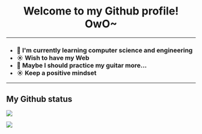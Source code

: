 <h1 align="center">
 Welcome to my Github profile! OwO~
</h1>

---

<h3>
  
- 🌱 I'm currently learning computer science and engineering
- ☀️ Wish to have my Web
- 🎸 Maybe I should practice my guitar more...
- ☀️ Keep a positive mindset 
</h3>

---

## My Github status
<a href="https://github.com/Aphrosmeteorite/Aphrosmeteorite">
  <img align="center" src="https://github-readme-stats.vercel.app/api?username=Aphrosmeteorite&show_icons=true&theme=tokyonight" />  
</a>
<br>

[![](https://img.shields.io/badge/windows-11-292e33c?style=flat-square&logo=windows&logoColor=ffffff)](http://www.w3.org/2000/svg/)
